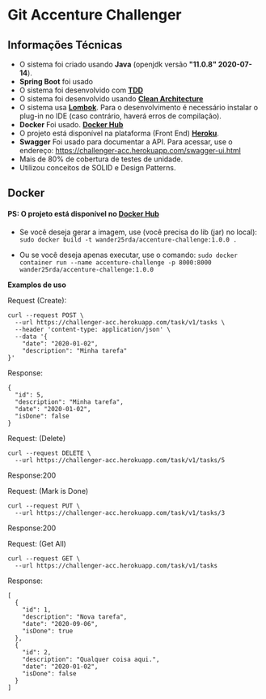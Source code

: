 # Git Accenture Challenger



## Informações Técnicas
* O sistema foi criado usando **Java** (openjdk versão **"11.0.8" 2020-07-14**).
* **Spring Boot** foi usado
* O sistema foi desenvolvido com **[TDD](https://pt.wikipedia.org/wiki/Test_Driven_Development)**
* O sistema foi desenvolvido usando **[Clean Architecture](https://stackoverflow.com/tags/clean-architecture/info)**
* O sistema usa **[Lombok](https://projectlombok.org/)**. Para o desenvolvimento é necessário instalar o plug-in no IDE (caso contrário, haverá erros de compilação).
* **Docker** Foi usado. **[Docker Hub](https://hub.docker.com/repository/docker/wander25rda/accenture-challenge)**
* O projeto está disponível na plataforma (Front End) **[Heroku](https://challenge-acc-webapp.herokuapp.com/)**.
* **Swagger** Foi usado para documentar a API. Para acessar, use o endereço: https://challenger-acc.herokuapp.com/swagger-ui.html
* Mais de 80% de cobertura de testes de unidade.
* Utilizou conceitos de SOLID e Design Patterns.

## Docker
#### PS: O projeto está disponível no [Docker Hub](https://hub.docker.com/repository/docker/wander25rda/accenture-challenge)

* Se você deseja gerar a imagem, use (você precisa do lib (jar) no local):
```sudo docker build -t wander25rda/accenture-challenge:1.0.0 .```

* Ou se você deseja apenas executar, use o comando:
```sudo docker container run --name accenture-challenge -p 8000:8000 wander25rda/accenture-challenge:1.0.0```



**Examplos de uso**


Request (Create):

```
curl --request POST \
  --url https://challenger-acc.herokuapp.com/task/v1/tasks \
  --header 'content-type: application/json' \
  --data '{
	"date": "2020-01-02",
	"description": "Minha tarefa"
}'
```
Response:

```
{
  "id": 5,
  "description": "Minha tarefa",
  "date": "2020-01-02",
  "isDone": false
}
```

Request: (Delete)

```
curl --request DELETE \
  --url https://challenger-acc.herokuapp.com/task/v1/tasks/5
```
Response:200

Request: (Mark is Done)

```
curl --request PUT \
  --url https://challenger-acc.herokuapp.com/task/v1/tasks/3
```
Response:200

Request: (Get All)

```
curl --request GET \
  --url https://challenger-acc.herokuapp.com/task/v1/tasks
```
Response:

```
[
  {
    "id": 1,
    "description": "Nova tarefa",
    "date": "2020-09-06",
    "isDone": true
  },
  {
    "id": 2,
    "description": "Qualquer coisa aqui.",
    "date": "2020-01-02",
    "isDone": false
  }
]

```



